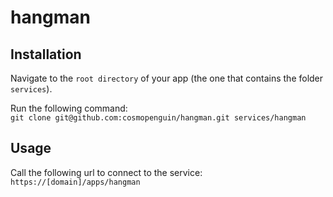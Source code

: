 # hangman

## Installation

Navigate to the `root directory` of your app (the one that contains the folder `services`).

Run the following command:  
`git clone git@github.com:cosmopenguin/hangman.git services/hangman`

## Usage

Call the following url to connect to the service:  
`https://[domain]/apps/hangman`
